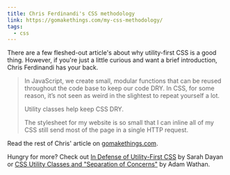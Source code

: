 ```yaml
---
title: Chris Ferdinandi's CSS methodology
link: https://gomakethings.com/my-css-methodology/
tags:
  - css
---
```


There are a few fleshed-out article's about why utility-first CSS is a good thing. However, if you're just a little curious and want a brief introduction, Chris Ferdinandi has your back.

> In JavaScript, we create small, modular functions that can be reused throughout the code base to keep our code DRY. In CSS, for some reason, it’s not seen as weird in the slightest to repeat yourself a lot.
>
> Utility classes help keep CSS DRY.
>
> The stylesheet for my website is so small that I can inline all of my CSS still send most of the page in a single HTTP request.

Read the rest of Chris' article on [gomakethings.com](https://gomakethings.com/my-css-methodology/).

Hungry for more? Check out [In Defense of Utility-First CSS](https://frontstuff.io/in-defense-of-utility-first-css) by Sarah Dayan or [CSS Utility Classes and "Separation of Concerns"](https://adamwathan.me/css-utility-classes-and-separation-of-concerns/) by Adam Wathan.
